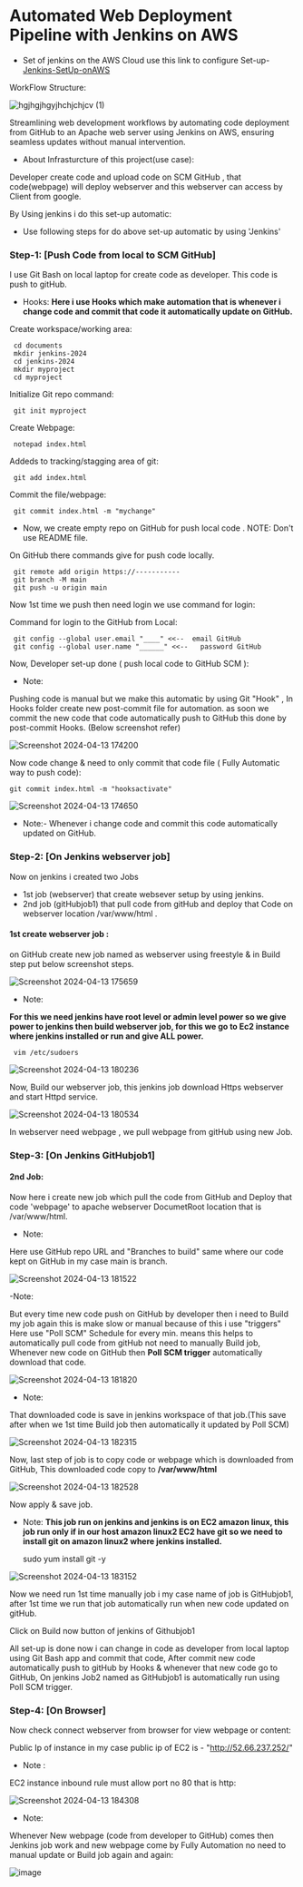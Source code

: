 # Automated Web Deployment Pipeline with Jenkins on AWS 

- Set of jenkins on the AWS Cloud use this link to configure Set-up- [Jenkins-SetUp-onAWS](https://github.com/Pratikshinde55/Jenkins-Setup-onAWS.git)

WorkFlow Structure:

![hgjhgjhgyjhchjchjcv (1)](https://github.com/Pratikshinde55/jenkins-aws-web-deployment/assets/145910708/bea20297-b207-4658-a93c-c45d828ed175)

Streamlining web development workflows by automating code deployment from GitHub to an Apache web server using Jenkins on AWS,
ensuring seamless updates without manual intervention.

 - About Infrasturcture of this project(use case):

Developer create code and upload code on SCM GitHub , that code(webpage) will deploy webserver and this webserver can access by Client from google.

By Using jenkins i do this set-up automatic:

- Use following steps for do above set-up automatic by using 'Jenkins'

### Step-1: [Push Code from local to SCM GitHub]
I use Git Bash on local laptop for create code as developer. This code is push to gitHub.

- Hooks: **Here i use Hooks which make automation that is whenever i change code and commit that code it automatically update on GitHub.**

Create workspace/working area:

     cd documents
     mkdir jenkins-2024
     cd jenkins-2024
     mkdir myproject
     cd myproject
      
Initialize Git repo command:
     
     git init myproject
     
Create Webpage:
      
     notepad index.html
     
Addeds to tracking/stagging area of git:
     
     git add index.html

Commit the file/webpage:
 
     git commit index.html -m "mychange"

- Now, we create empty repo on GitHub for push local code . NOTE: Don't use README file.

On GitHub there commands give for push code locally.

     git remote add origin https://-----------
     git branch -M main
     git push -u origin main

Now 1st time we push then need login we use command for login:

Command for login to the GitHub from Local:

     git config --global user.email "____" <<--  email GitHub
     git config --global user.name "______" <<--   password GitHub

Now, Developer set-up done ( push local code to GitHub SCM ):

- Note:

Pushing code is manual but we make this automatic by using Git "Hook" , In Hooks folder create new post-commit file for automation.
as soon we commit the new code that code automatically push to GitHub this done by post-commit Hooks. (Below screenshot refer)

![Screenshot 2024-04-13 174200](https://github.com/Pratikshinde55/Jenkins/assets/145910708/c41d2ed1-3aec-4dfd-b86a-a187ec5001b6)

Now code change & need to only commit that code file ( Fully Automatic way to push code):
    
    git commit index.html -m "hooksactivate"

![Screenshot 2024-04-13 174650](https://github.com/Pratikshinde55/Jenkins/assets/145910708/3dd4d2ef-485e-401c-9eac-f5c6b8621580)

 - Note:- Whenever i change code and commit this code automatically updated on GitHub.

### Step-2: [On Jenkins webserver job]
Now on jenkins i created two Jobs 
- 1st job (webserver) that create websever setup by using jenkins.
- 2nd job (gitHubjob1) that pull code from gitHub and deploy that Code on webserver location /var/www/html .


#### 1st create webserver job :
on GitHub create new job named as webserver using freestyle & in Build step put below screenshot steps.

![Screenshot 2024-04-13 175659](https://github.com/Pratikshinde55/Jenkins/assets/145910708/423f0348-6220-4f4a-9e7f-93612c46e603)

- Note: 

**For this we need jenkins have root level or admin level power so we give power to jenkins then build webserver job, for this we go to Ec2 instance where jenkins 
installed or run and give ALL power.**
     
     vim /etc/sudoers

![Screenshot 2024-04-13 180236](https://github.com/Pratikshinde55/Jenkins/assets/145910708/3352d74f-0fde-4aa8-9990-95256bd4cbef)

Now, Build our webserver job, this jenkins job download Https webserver and start Httpd service. 

![Screenshot 2024-04-13 180534](https://github.com/Pratikshinde55/Jenkins/assets/145910708/6e9486b3-b0a2-4cfe-b6a7-34e7ac2ee9e0)

In webserver need webpage , we pull webpage from gitHub using new Job. 

### Step-3: [On Jenkins GitHubjob1]

#### 2nd Job: 
Now here i create new job which pull the code from GitHub and Deploy that code 'webpage' to apache webserver DocumetRoot location that is /var/www/html.

- Note:

Here use GitHub repo URL and "Branches to build" same where our code kept on GitHub in my case main is branch.

![Screenshot 2024-04-13 181522](https://github.com/Pratikshinde55/Jenkins/assets/145910708/5990ca24-38f8-46b2-ae85-f7295edfd731)

-Note:

But every time new code push on GitHub by developer then i need to Build my job again this is make slow or manual because of this i use "triggers"
Here use "Poll SCM" Schedule for every min. means this helps to automatically pull code from gitHub not need to manually Build job, Whenever new code on GitHub 
then **Poll SCM trigger** automatically download that code.

![Screenshot 2024-04-13 181820](https://github.com/Pratikshinde55/Jenkins/assets/145910708/3a90bd78-7997-452e-979f-7b5c3ac4ee53)

 - Note: 

That downloaded code is save in jenkins workspace of that job.(This save after when we 1st time Build job then automatically it updated by Poll SCM)

![Screenshot 2024-04-13 182315](https://github.com/Pratikshinde55/Jenkins/assets/145910708/ec01e703-05d4-46f6-a5d3-c04d2fa02f59)

Now, last step of job is to copy code or webpage which is downloaded from GitHub, This downloaded code copy to **/var/www/html**

![Screenshot 2024-04-13 182528](https://github.com/Pratikshinde55/Jenkins/assets/145910708/045d9773-c284-47a8-a4df-fd2e05a1e8a3)

Now apply & save job.

 - Note:
**This job run on jenkins and jenkins is on EC2 amazon linux, this job run only if in our host amazon linux2 EC2 have git so we need to install git on amazon 
linux2 where jenkins installed.**
     
     sudo yum install git -y

![Screenshot 2024-04-13 183152](https://github.com/Pratikshinde55/Jenkins/assets/145910708/ab9e56bb-0593-48ee-a313-d32a479a7a0e)


Now we need run 1st time manually job i my case name of job is GitHubjob1, after 1st time we run that job automatically run when new code updated on gitHub.

Click on Build now button of jenkins of Githubjob1

All set-up is done now i can change in code as developer from local laptop using Git Bash app and commit that code, After commit new code automatically push to 
gitHub by Hooks & whenever that new code go to GitHub, On jenkins Job2 named as GitHubjob1 is automatically run using Poll SCM trigger.

### Step-4: [On Browser]

Now check connect webserver from browser for view webpage or content:

Public Ip of instance in my case public ip of EC2 is - "http://52.66.237.252/"

 - Note :

  EC2 instance inbound rule must allow port no 80 that is http:

![Screenshot 2024-04-13 184308](https://github.com/Pratikshinde55/Jenkins/assets/145910708/90e71a4f-b593-4a2c-8246-cd6c69c2bade)

 - Note:

Whenever New webpage (code from developer to GitHub) comes then Jenkins job work and new webpage come by Fully Automation no need to manual update or Build job 
again and again:

![image](https://github.com/Pratikshinde55/Jenkins/assets/145910708/c726e158-b74f-451b-9413-c79644f805ac)
